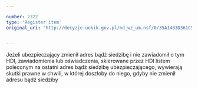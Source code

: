 ```yaml
---

number: 2322
type: 'Register item'
original_uri: 'http://decyzje.uokik.gov.pl/nd_wz_um.nsf/0/35A14B3D361C5F61C12578AB0036A3A5?OpenDocument'


---
```


Jeżeli ubezpieczający zmienił adres bądź siedzibę i nie zawiadomił o tym HDI, zawiadomienia lub oświadczenia, skierowane przez HDI listem poleconym na ostatni adres bądź siedzibę ubezpieczającego, wywierają skutki prawne w chwili, w której doszłoby do niego, gdyby nie zmienił adresu bądź siedziby

